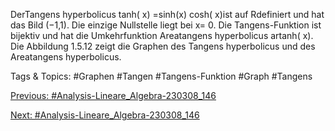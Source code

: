 DerTangens hyperbolicus tanh( x) =sinh(x)
cosh( x)ist auf Rdefiniert und hat das Bild (−1,1). Die einzige
Nullstelle liegt bei x= 0. Die Tangens-Funktion ist bijektiv und hat die Umkehrfunktion Areatangens
hyperbolicus artanh( x). Die Abbildung 1.5.12 zeigt die Graphen des Tangens hyperbolicus und des
Areatangens hyperbolicus.

   Tags & Topics:
   #Graphen
   #Tangen
   #Tangens-Funktion
   #Graph
   #Tangens

[Previous: #Analysis-Lineare_Algebra-230308_146](Analysis-Lineare_Algebra-230308_146.md)

[Next: #Analysis-Lineare_Algebra-230308_146](Analysis-Lineare_Algebra-230308_146.md)